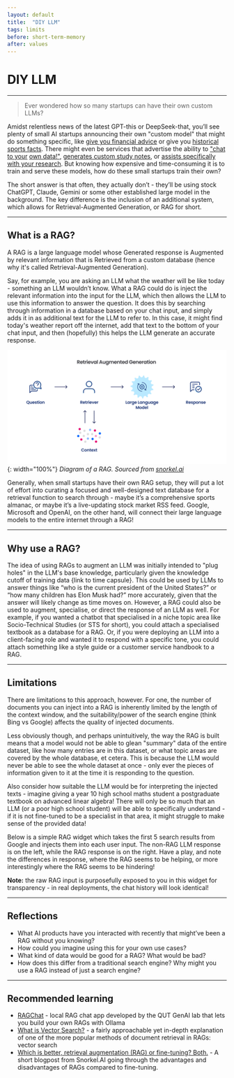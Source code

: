 ```yaml
---
layout: default
title:  "DIY LLM" 
tags: limits
before: short-term-memory
after: values
---
```


# **DIY LLM**

---

> Ever wondered how so many startups can have their own custom LLMs?

Amidst relentless news of the latest GPT-this or DeepSeek-that, you’ll see plenty of small AI startups announcing their own "custom model" that might do something specific, like [give you financial advice](https://financegpt.uk/) or give you [historical sports facts](https://www.yeschat.ai/gpts-9t55R1psKYC-Sports-GPT). There might even be services that advertise the ability to ["chat to your](https://customgpt.ai/build-a-custom-ai-chatbot-using-your-own-data/) [own data!"](https://www.lettria.com/platform-stories/lettria-private-gpt), [generates custom study notes](https://knowt.com/ai-pdf-summarizer), or [assists specifically with your research](https://paperguide.ai/research-paper-summarizer/). But knowing how expensive and time-consuming it is to train and serve these models, how do these small startups train their own?

The short answer is that often, they actually don’t - they’ll be using stock ChatGPT, Claude, Gemini or some other established large model in the background. The key difference is the inclusion of an additional system, which allows for Retrieval-Augmented Generation, or RAG for short.

---

## **What is a RAG?**
A RAG is a large language model whose Generated response is Augmented by relevant information that is Retrieved from a custom database (hence why it's called Retrieval-Augmented Generation). 
 
Say, for example, you are asking an LLM what the weather will be like today - something an LLM wouldn’t know. What a RAG could do is inject the relevant information into the input for the LLM, which then allows the LLM to use this information to answer the question. It does this by searching through information in a database based on your chat input, and simply adds it in as additional text for the LLM to refer to. In this case, it might find today's weather report off the internet, add that text to the bottom of your chat input, and then (hopefully) this helps the LLM generate an accurate response.

![Diagram of a RAG. Sourced from [snorkel.ai](https://snorkel.ai/blog/which-is-better-retrieval-augmentation-rag-or-fine-tuning-both/)](/assets/img/RAG.png){: width="100%"}
*Diagram of a RAG. Sourced from [snorkel.ai](https://snorkel.ai/blog/which-is-better-retrieval-augmentation-rag-or-fine-tuning-both/)*

Generally, when small startups have their own RAG setup, they will put a lot of effort into curating a focused and well-designed text database for a retrieval function to search through - maybe it’s a comprehensive sports almanac, or maybe it’s a live-updating stock market RSS feed. Google, Microsoft and OpenAI, on the other hand, will connect their large language models to the entire internet through a RAG!

---

## **Why use a RAG?**
The idea of using RAGs to augment an LLM was initially intended to "plug holes" in the LLM's base knowledge, particularly given the knowledge cutoff of training data {link to time capsule}. This could be used by LLMs to answer things like “who is the current president of the United States?” or “how many children has Elon Musk had?” more accurately, given that the answer will likely change as time moves on. However, a RAG could also be used to augment, specialise, or direct the response of an LLM as well. For example, if you wanted a chatbot that specialised in a niche topic area like Socio-Technical Studies (or STS for short), you could attach a specialised textbook as a database for a RAG. Or, if you were deploying an LLM into a client-facing role and wanted it to respond with a specific tone, you could attach something like a style guide or a customer service handbook to a RAG.

---
 
## **Limitations**
There are limitations to this approach, however. For one, the number of documents you can inject into a RAG is inherently limited by the length of the context window, and the suitability/power of the search engine (think Bing vs Google) affects the quality of injected documents. 

Less obviously though, and perhaps unintuitively, the way the RAG is built means that a model would not be able to glean "summary" data of the entire dataset, like how many entries are in this dataset, or what topic areas are covered by the whole database, et cetera. This is because the LLM would never be able to see the whole dataset at once - only ever the pieces of information given to it at the time it is responding to the question.
 
Also consider how suitable the LLM would be for interpreting the injected texts - imagine giving a year 10 high school maths student a postgraduate textbook on advanced linear algebra! There will only be so much that an LLM (or a poor high school student) will be able to specifically understand - if it is not fine-tuned to be a specialist in that area, it might struggle to make sense of the provided data!

Below is a simple RAG widget which takes the first 5 search results from Google and injects them into each user input. The non-RAG LLM response is on the left, while the RAG response is on the right. Have a play, and note the differences in response, where the RAG seems to be helping, or more interestingly where the RAG seems to be hindering!

<script
	type="module"
	src="https://gradio.s3-us-west-2.amazonaws.com/5.23.3/gradio.js"
></script>

<gradio-app src="https://willsh1997-widget-rag.hf.space"></gradio-app>
**Note:** the raw RAG input is purposefully exposed to you in this widget for transparency - in real deployments, the chat history will look identical!

---

## **Reflections**
* What AI products have you interacted with recently that might’ve been a RAG without you knowing?
* How could you imagine using this for your own use cases?
* What kind of data would be good for a RAG? What would be bad?
* How does this differ from a traditional search engine? Why might you use a RAG instead of just a search engine?

---

## **Recommended learning**
* [RAGChat](https://github.com/QUT-GenAI-Lab/local_rag_workshop) - local RAG chat app developed by the QUT GenAI lab that lets you build your own RAGs with Ollama
* [What is Vector Search?](https://www.ibm.com/think/topics/vector-search#:~:text=Vector%20search%20is%20used%20in,not%20present%20in%20the%20documents.) - a fairly approachable yet in-depth explanation of one of the more popular methods of document retrieval in RAGs: vector search
* [Which is better, retrieval augmentation (RAG) or fine-tuning? Both.](https://snorkel.ai/blog/which-is-better-retrieval-augmentation-rag-or-fine-tuning-both/) - A short blogpost from Snorkel.AI going through the advantages and disadvantages of RAGs compared to fine-tuning.

